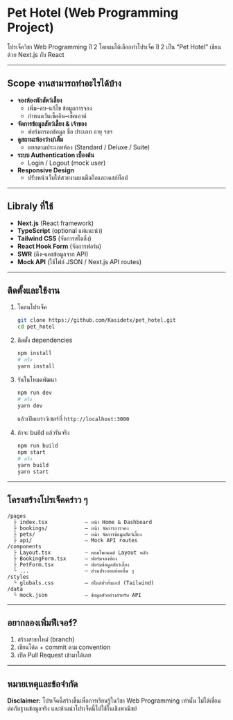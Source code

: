 # Pet Hotel (Web Programming Project)

โปรเจ็ควิชา Web Programming ปี 2 โดยผมได้เลือกทำโปรเจ็ค ปี 2 เป็น “Pet Hotel” เขียนด้วย Next.js กับ React

---

## Scope งานสามารถทำอะไรได้บ้าง

- **จองห้องพักสัตว์เลี้ยง**  
  - เพิ่ม–ลบ–แก้ไข ข้อมูลการจอง  
  - กำหนดวันเช็คอิน–เช็คเอาต์  
- **จัดการข้อมูลสัตว์เลี้ยง & เจ้าของ**  
  - ฟอร์มกรอกข้อมูล ชื่อ ประเภท อายุ ฯลฯ  
- **ดูสถานะห้องว่าง/เต็ม**  
  - แยกตามประเภทห้อง (Standard / Deluxe / Suite)  
- **ระบบ Authentication เบื้องต้น**  
  - Login / Logout (mock user)  
- **Responsive Design**  
  - ปรับหน้าเว็บให้สวยงามบนมือถือและเดสก์ท็อป

---

## Libraly ที่ใช้

- **Next.js** (React framework)  
- **TypeScript** (optional แต่แนะนำ)  
- **Tailwind CSS** (จัดการสไตลิ่ง)  
- **React Hook Form** (จัดการฟอร์ม)  
- **SWR** (ดึง–แคชข้อมูลจาก API)  
- **Mock API** (ใช้ไฟล์ JSON / Next.js API routes)

---

## ติดตั้งและใช้งาน

1. โคลนโปรเจ็ค
   ```bash
   git clone https://github.com/Kasidetx/pet_hotel.git
   cd pet_hotel
   ```

2. ติดตั้ง dependencies
   ```bash
   npm install
   # หรือ
   yarn install
   ```

3. รันในโหมดพัฒนา
   ```bash
   npm run dev
   # หรือ
   yarn dev
   ```
   แล้วเปิดเบราว์เซอร์ที่ `http://localhost:3000`

4. ถ้าจะ build แล้วรันจริง
   ```bash
   npm run build
   npm start
   # หรือ
   yarn build
   yarn start
   ```

---

## โครงสร้างโปรเจ็คคร่าว ๆ

```
/pages
  ├ index.tsx            – หน้า Home & Dashboard
  ├ bookings/            – หน้า จัดการการจอง
  ├ pets/                – หน้า จัดการข้อมูลสัตว์เลี้ยง
  ├ api/                 – Mock API routes
/components
  ├ Layout.tsx           – คอมโพเนนต์ Layout หลัก
  ├ BookingForm.tsx      – ฟอร์มจองห้อง
  ├ PetForm.tsx          – ฟอร์มข้อมูลสัตว์เลี้ยง
  └ ...                  – ส่วนประกอบย่อยอื่น ๆ
/styles
  └ globals.css          – สไตล์ทั่วทั้งแอป (Tailwind)
/data
  └ mock.json            – ข้อมูลตัวอย่างสำหรับ API
```

---

## อยากลองเพิ่มฟีเจอร์?

1. สร้างสาขาใหม่ (branch)  
2. เขียนโค้ด + commit ตาม convention  
3. เปิด Pull Request เข้ามาได้เลย  

---

## หมายเหตุและข้อจำกัด

**Disclaimer:** โปรเจ็คนี้สร้างขึ้นเพื่อการเรียนรู้ในวิชา Web Programming เท่านั้น ไม่ได้เชื่อมต่อกับฐานข้อมูลจริง และห้ามนำโปรเจ็คนี้ไปใช้ในเชิงพาณิชย์
